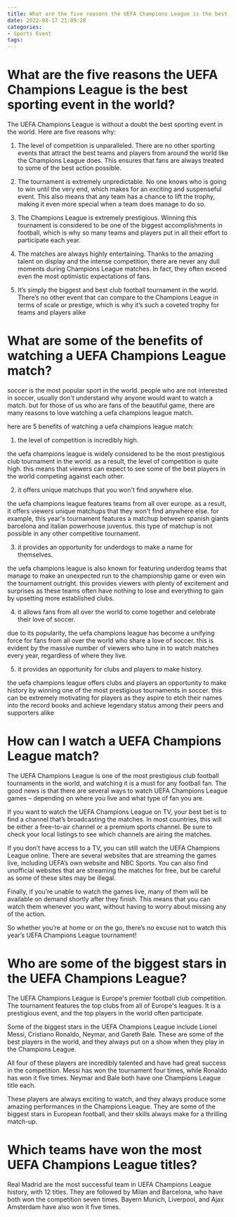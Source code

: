 ```yaml
---
title: What are the five reasons the UEFA Champions League is the best sporting event in the world
date: 2022-08-17 21:09:28
categories:
- Sports Event
tags:
---
```



#  What are the five reasons the UEFA Champions League is the best sporting event in the world?

The UEFA Champions League is without a doubt the best sporting event in the world. Here are five reasons why:

1. The level of competition is unparalleled. There are no other sporting events that attract the best teams and players from around the world like the Champions League does. This ensures that fans are always treated to some of the best action possible.

2. The tournament is extremely unpredictable. No one knows who is going to win until the very end, which makes for an exciting and suspenseful event. This also means that any team has a chance to lift the trophy, making it even more special when a team does manage to do so.

3. The Champions League is extremely prestigious. Winning this tournament is considered to be one of the biggest accomplishments in football, which is why so many teams and players put in all their effort to participate each year.

4. The matches are always highly entertaining. Thanks to the amazing talent on display and the intense competition, there are never any dull moments during Champions League matches. In fact, they often exceed even the most optimistic expectations of fans.

5. It’s simply the biggest and best club football tournament in the world. There’s no other event that can compare to the Champions League in terms of scale or prestige, which is why it’s such a coveted trophy for teams and players alike

#  What are some of the benefits of watching a UEFA Champions League match?

 soccer is the most popular sport in the world. people who are not interested in soccer, usually don't understand why anyone would want to watch a match. but for those of us who are fans of the beautiful game, there are many reasons to love watching a uefa champions league match.

here are 5 benefits of watching a uefa champions league match:

1. the level of competition is incredibly high.

the uefa champions league is widely considered to be the most prestigious club tournament in the world. as a result, the level of competition is quite high. this means that viewers can expect to see some of the best players in the world competing against each other.

2. it offers unique matchups that you won't find anywhere else.

the uefa champions league features teams from all over europe. as a result, it offers viewers unique matchups that they won't find anywhere else. for example, this year's tournament features a matchup between spanish giants barcelona and italian powerhouse juventus. this type of matchup is not possible in any other competitive tournament.

3. it provides an opportunity for underdogs to make a name for themselves.

the uefa champions league is also known for featuring underdog teams that manage to make an unexpected run to the championship game or even win the tournament outright. this provides viewers with plenty of excitement and surprises as these teams often have nothing to lose and everything to gain by upsetting more established clubs.

4. it allows fans from all over the world to come together and celebrate their love of soccer.

due to its popularity, the uefa champions league has become a unifying force for fans from all over the world who share a love of soccer. this is evident by the massive number of viewers who tune in to watch matches every year, regardless of where they live.

5. it provides an opportunity for clubs and players to make history.

the uefa champions league offers clubs and players an opportunity to make history by winning one of the most prestigious tournaments in soccer. this can be extremely motivating for players as they aspire to etch their names into the record books and achieve legendary status among their peers and supporters alike

#  How can I watch a UEFA Champions League match?

The UEFA Champions League is one of the most prestigious club football tournaments in the world, and watching it is a must for any football fan. The good news is that there are several ways to watch UEFA Champions League games – depending on where you live and what type of fan you are.

If you want to watch the UEFA Champions League on TV, your best bet is to find a channel that’s broadcasting the matches. In most countries, this will be either a free-to-air channel or a premium sports channel. Be sure to check your local listings to see which channels are airing the matches.

If you don’t have access to a TV, you can still watch the UEFA Champions League online. There are several websites that are streaming the games live, including UEFA’s own website and NBC Sports. You can also find unofficial websites that are streaming the matches for free, but be careful as some of these sites may be illegal.

Finally, if you’re unable to watch the games live, many of them will be available on demand shortly after they finish. This means that you can watch them whenever you want, without having to worry about missing any of the action.

So whether you’re at home or on the go, there’s no excuse not to watch this year’s UEFA Champions League tournament!

#  Who are some of the biggest stars in the UEFA Champions League?

The UEFA Champions League is Europe's premier football club competition. The tournament features the top clubs from all of Europe's leagues. It is a prestigious event, and the top players in the world often participate.

Some of the biggest stars in the UEFA Champions League include Lionel Messi, Cristiano Ronaldo, Neymar, and Gareth Bale. These are some of the best players in the world, and they always put on a show when they play in the Champions League.

All four of these players are incredibly talented and have had great success in the competition. Messi has won the tournament four times, while Ronaldo has won it five times. Neymar and Bale both have one Champions League title each.

These players are always exciting to watch, and they always produce some amazing performances in the Champions League. They are some of the biggest stars in European football, and their skills always make for a thrilling match-up.

#  Which teams have won the most UEFA Champions League titles?

Real Madrid are the most successful team in UEFA Champions League history, with 12 titles. They are followed by Milan and Barcelona, who have both won the competition seven times. Bayern Munich, Liverpool, and Ajax Amsterdam have also won it five times.